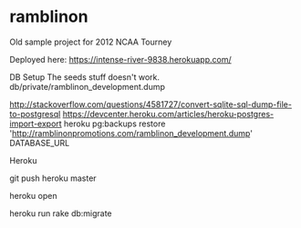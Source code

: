 ramblinon
=========

Old sample project for 2012 NCAA Tourney

Deployed here: https://intense-river-9838.herokuapp.com/

DB Setup
  The seeds stuff doesn't work.
  db/private/ramblinon_development.dump

http://stackoverflow.com/questions/4581727/convert-sqlite-sql-dump-file-to-postgresql
https://devcenter.heroku.com/articles/heroku-postgres-import-export
heroku pg:backups restore 'http://ramblinonpromotions.com/ramblinon_development.dump' DATABASE_URL

Heroku

git push heroku master

heroku open

heroku run rake db:migrate